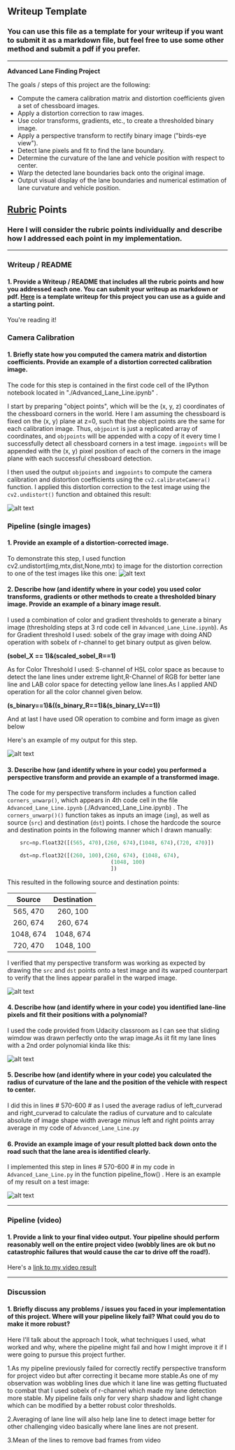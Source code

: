 ## Writeup Template

### You can use this file as a template for your writeup if you want to submit it as a markdown file, but feel free to use some other method and submit a pdf if you prefer.

---

**Advanced Lane Finding Project**

The goals / steps of this project are the following:

* Compute the camera calibration matrix and distortion coefficients given a set of chessboard images.
* Apply a distortion correction to raw images.
* Use color transforms, gradients, etc., to create a thresholded binary image.
* Apply a perspective transform to rectify binary image ("birds-eye view").
* Detect lane pixels and fit to find the lane boundary.
* Determine the curvature of the lane and vehicle position with respect to center.
* Warp the detected lane boundaries back onto the original image.
* Output visual display of the lane boundaries and numerical estimation of lane curvature and vehicle position.

[//]: # (Image References)

[image1]: ./test_undist.jpg "Undistorted"
[image2]: ./Undistorted.PNG "Road Transformed"
[image3]: ./Color_Combined.PNG "Binary Example"
[image4]: ./Perspective_Transform.PNG "Warp Example"
[image5]: ./Lane_Line.PNG "Fit Visual"
[image6]: ./Video_Lane.png "Output"
[video1]: ./project_video.mp4 "Video"

## [Rubric](https://review.udacity.com/#!/rubrics/571/view) Points

### Here I will consider the rubric points individually and describe how I addressed each point in my implementation.  

---

### Writeup / README

#### 1. Provide a Writeup / README that includes all the rubric points and how you addressed each one.  You can submit your writeup as markdown or pdf.  [Here](https://github.com/udacity/CarND-Advanced-Lane-Lines/blob/master/writeup_template.md) is a template writeup for this project you can use as a guide and a starting point.  

You're reading it!

### Camera Calibration

#### 1. Briefly state how you computed the camera matrix and distortion coefficients. Provide an example of a distortion corrected calibration image.

The code for this step is contained in the first code cell of the IPython notebook located in "./Advanced_Lane_Line.ipynb" .  

I start by preparing "object points", which will be the (x, y, z) coordinates of the chessboard corners in the world. Here I am assuming the chessboard is fixed on the (x, y) plane at z=0, such that the object points are the same for each calibration image.  Thus, `objpoint` is just a replicated array of coordinates, and `objpoints` will be appended with a copy of it every time I successfully detect all chessboard corners in a test image.  `imgpoints` will be appended with the (x, y) pixel position of each of the corners in the image plane with each successful chessboard detection.  

I then used the output `objpoints` and `imgpoints` to compute the camera calibration and distortion coefficients using the `cv2.calibrateCamera()` function.  I applied this distortion correction to the test image using the `cv2.undistort()` function and obtained this result: 

![alt text][image1]

### Pipeline (single images)

#### 1. Provide an example of a distortion-corrected image.

To demonstrate this step, I used function cv2.undistort(img,mtx,dist,None,mtx) to image for the distortion correction to one of the test images like this one:
![alt text][image2]

#### 2. Describe how (and identify where in your code) you used color transforms, gradients or other methods to create a thresholded binary image.  Provide an example of a binary image result.

I used a combination of color and gradient thresholds to generate a binary image (thresholding steps at 3 rd code cell in `Advanced_Lane_Line.ipynb`).
As for Gradient threshold I used:
sobelx of the gray image with doing AND operation with sobelx of r-channel to get binary output as given below.

**(sobel_X == 1)&(scaled_sobel_R==1)**

As for Color Threshold I used:
S-channel of HSL color space as because to detect the lane lines under extreme light,R-Channel of RGB for better lane line and LAB color space for detecting yellow lane lines.As I applied AND operation for all the color channel given below.

**(s_binary==1)&((s_binary_R==1)&(s_binary_LV==1))**

And at last I have used OR operation to combine and form image as given below

Here's an example of my output for this step. 

![alt text][image3]

#### 3. Describe how (and identify where in your code) you performed a perspective transform and provide an example of a transformed image.

The code for my perspective transform includes a function called `corners_unwarp()`, which appears in 4th code cell  in the file `Advanced_Lane_Line.ipynb` (./Advanced_Lane_Line.ipynb) .  The `corners_unwarp()()` function takes as inputs an image (`img`), as well as source (`src`) and destination (`dst`) points.  I chose the hardcode the source and destination points in the following manner which I drawn manually:

```python
    src=np.float32([(565, 470),(260, 674),(1048, 674),(720, 470)])

    dst=np.float32([(260, 100),(260, 674), (1048, 674), 
                                 (1048, 100)
                                 ])
```

This resulted in the following source and destination points:

| Source        | Destination   | 
|:-------------:|:-------------:| 
| 565, 470      | 260, 100        | 
| 260, 674      | 260, 674      |
| 1048, 674     | 1048, 674      |
| 720, 470      | 1048, 100        |

I verified that my perspective transform was working as expected by drawing the `src` and `dst` points onto a test image and its warped counterpart to verify that the lines appear parallel in the warped image.

![alt text][image4]

#### 4. Describe how (and identify where in your code) you identified lane-line pixels and fit their positions with a polynomial?
I used the code provided from Udacity classroom as I can see that sliding wimdow was drawn perfectly onto the wrap image.As iit fit my lane lines with a 2nd order polynomial kinda like this:

![alt text][image5]

#### 5. Describe how (and identify where in your code) you calculated the radius of curvature of the lane and the position of the vehicle with respect to center.

I did this in lines # 570-600 # as I used the average radius of left_curverad and right_curverad to calculate the radius of curvature and to calculate absolute of image shape width average minus left and right points array average in my code of `Advanced_Lane_Line.py`

#### 6. Provide an example image of your result plotted back down onto the road such that the lane area is identified clearly.

I implemented this step in lines # 570-600 # in my code in `Advanced_Lane_Line.py` in the function pipeline_flow() .  Here is an example of my result on a test image:

![alt text][image6]

---

### Pipeline (video)

#### 1. Provide a link to your final video output.  Your pipeline should perform reasonably well on the entire project video (wobbly lines are ok but no catastrophic failures that would cause the car to drive off the road!).

Here's a [link to my video result](./project_video_output.mp4)

---

### Discussion

#### 1. Briefly discuss any problems / issues you faced in your implementation of this project.  Where will your pipeline likely fail?  What could you do to make it more robust?

Here I'll talk about the approach I took, what techniques I used, what worked and why, where the pipeline might fail and how I might improve it if I were going to pursue this project further.  

1.As my pipeline previously failed for correctly rectify perspective transform for project video but after correcting it became more stable.As one of my observation was wobbling lines due which it lane line was getting fluctuated to combat that I used sobelx of r-channel which made my lane detection more stable. My pipeline fails only for very sharp shadow and light change which can be modified by a better robust color thresholds.

2.Averaging of lane line will also help lane line to detect image better for other challenging video basically where lane lines are not present.

3.Mean of the lines to remove bad frames from video
